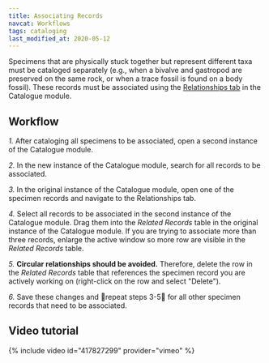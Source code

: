 ```yaml
---
title: Associating Records
navcat: Workflows
tags: cataloging
last_modified_at: 2020-05-12
---
```


Specimens that are physically stuck together but represent different taxa must be cataloged separately (e.g., when a bivalve and gastropod are preserved on the same rock, or when a trace fossil is found on a body fossil). These records must be associated using the [Relationships tab](https://lacmip.github.io/emu/documentation/catalogue/#relationships-tab) in the Catalogue module.

## Workflow

*1.* After cataloging all specimens to be associated, open a second instance of the Catalogue module.

*2.* In the new instance of the Catalogue module, search for all records to be associated.

*3.* In the original instance of the Catalogue module, open one of the specimen records and navigate to the Relationships tab.

*4.* Select all records to be associated in the second instance of the Catalogue module. Drag them into the *Related Records* table in the original instance of the Catalogue module. If you are trying to associate more than three records, enlarge the active window so more row are visible in the _Related Records_ table.

*5.* **Circular relationships should be avoided.** Therefore, delete the row in the _Related Records_ table that references the specimen record you are actively working on (right-click on the row and select "Delete").

*6.* Save these changes and :repeat:repeat steps 3-5:repeat: for all other specimen records that need to be associated.

## Video tutorial

{% include video id="417827299" provider="vimeo" %}

